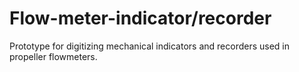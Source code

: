 # Flow-meter-indicator/recorder

Prototype for digitizing mechanical indicators and recorders used in propeller flowmeters.
